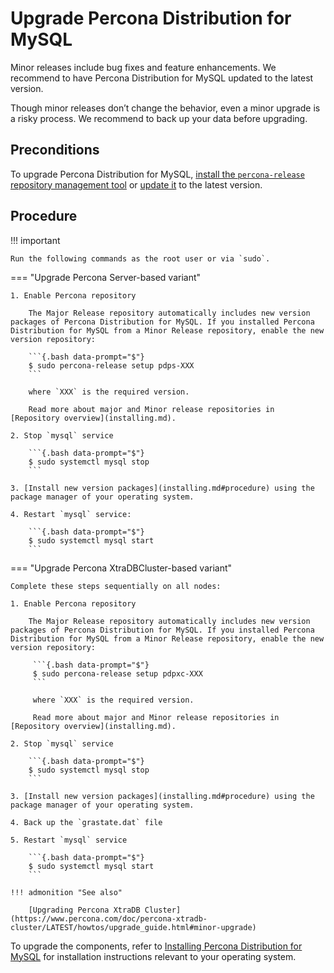 # Upgrade Percona Distribution for MySQL

Minor releases include bug fixes and feature enhancements. We recommend to have Percona Distribution for MySQL updated to the latest version.

Though minor releases don’t change the behavior, even a minor upgrade is a risky process. We recommend to back up your data before upgrading.

## Preconditions

To upgrade Percona Distribution for MySQL, [install the `percona-release` repository management tool](https://www.percona.com/doc/percona-repo-config/installing.html) or [update it](https://www.percona.com/doc/percona-repo-config/updating.html) to the latest version.

## Procedure

!!! important

    Run the following commands as the root user or via `sudo`.

=== "Upgrade Percona Server-based variant" 

    1. Enable Percona repository

        The Major Release repository automatically includes new version packages of Percona Distribution for MySQL. If you installed Percona Distribution for MySQL from a Minor Release repository, enable the new version repository:

        ```{.bash data-prompt="$"}
        $ sudo percona-release setup pdps-XXX 
        ```

        where `XXX` is the required version.

        Read more about major and Minor release repositories in [Repository overview](installing.md).

    2. Stop `mysql` service 

        ```{.bash data-prompt="$"}
        $ sudo systemctl mysql stop
        ```

    3. [Install new version packages](installing.md#procedure) using the package manager of your operating system.

    4. Restart `mysql` service: 

        ```{.bash data-prompt="$"}
        $ sudo systemctl mysql start
        ```

=== "Upgrade Percona XtraDBCluster-based variant" 
    
    Complete these steps sequentially on all nodes:

    1. Enable Percona repository

        The Major Release repository automatically includes new version packages of Percona Distribution for MySQL. If you installed Percona Distribution for MySQL from a Minor Release repository, enable the new version repository:

         ```{.bash data-prompt="$"}
         $ sudo percona-release setup pdpxc-XXX 
         ```

         where `XXX` is the required version.

         Read more about major and Minor release repositories in [Repository overview](installing.md).

    2. Stop `mysql` service

        ```{.bash data-prompt="$"}
        $ sudo systemctl mysql stop
        ```

    3. [Install new version packages](installing.md#procedure) using the package manager of your operating system.

    4. Back up the `grastate.dat` file

    5. Restart `mysql` service 

        ```{.bash data-prompt="$"}
        $ sudo systemctl mysql start
        ```
    
    !!! admonition "See also"

        [Upgrading Percona XtraDB Cluster](https://www.percona.com/doc/percona-xtradb-cluster/LATEST/howtos/upgrade_guide.html#minor-upgrade)

To upgrade the components, refer to [Installing Percona Distribution for MySQL](installing.md) for installation instructions relevant to your operating system.
